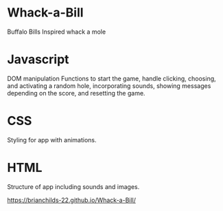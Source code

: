 # Whack-a-Bill
Buffalo Bills Inspired whack a mole

# Javascript 
DOM manipulation
Functions to start the game, handle clicking, choosing, and activating a random hole, incorporating sounds, showing messages depending on the score, and resetting the game.

# CSS
Styling for app with animations.

# HTML
Structure of app including sounds and images.

https://brianchilds-22.github.io/Whack-a-Bill/
